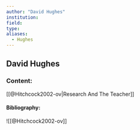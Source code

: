 ```yaml
---
author: "David Hughes"
institution:
field:
type:
aliases:
  - Hughes
---
```


## David Hughes

### Content:
[[@Hitchcock2002-ov|Research And The Teacher]]

#### Bibliography:

![[@Hitchcock2002-ov]]